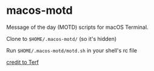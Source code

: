 # macos-motd
Message of the day (MOTD) scripts for macOS Terminal.

Clone to `$HOME/.macos-motd/` (so it's hidden)

Run `$HOME/.macos-motd/motd.sh` in your shell's rc file

[credit to Terf](https://github.com/Terf/macos-motd)
